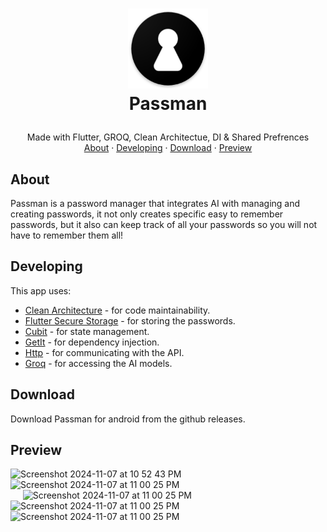 <h1>
<p align="center">
  <img src="./assets/passman_logo.png" alt="Logo" width="128">
  <br>Passman
</h1>
  <p align="center">
    Made with Flutter, GROQ, Clean Architectue, DI & Shared Prefrences
    <br />
    <a href="#about">About</a>
    ·
    <a href="#developing">Developing</a>
    ·
    <a href="#preview">Download</a>
    ·
    <a href="#preview">Preview</a>
  </p>
</p>

## About

Passman is a password manager that integrates AI with managing and creating passwords, it not only creates specific easy to remember passwords, but it also can keep track of all your passwords so you will not have to remember them all!

## Developing

This app uses:

- [Clean Architecture](https://blog.cleancoder.com/uncle-bob/2012/08/13/the-clean-architecture.html) - for code maintainability.
- [Flutter Secure Storage](https://pub.dev/packages/flutter_secure_storage) - for storing the passwords.
- [Cubit](https://pub.dev/packages/flutter_bloc) - for state management.
- [GetIt](https://pub.dev/packages/get_it) - for dependency injection.
- [Http](https://pub.dev/packages/http) - for communicating with the API.
- [Groq](https://groq.com/) - for accessing the AI models.

## Download

Download Passman for android from the github releases.

## Preview

<html>
  <img width="240" alt="Screenshot 2024-11-07 at 10 52 43 PM" src="https://github.com/user-attachments/assets/6cb102ac-d6e1-4294-bcd1-296f9807162e">
<img width="240" alt="Screenshot 2024-11-07 at 11 00 25 PM" src="https://github.com/user-attachments/assets/9d23b5dd-2832-467f-852f-2bb820c87e4c">
<br/>
&nbsp;&nbsp;&nbsp;&nbsp;
<img width="190" alt="Screenshot 2024-11-07 at 11 00 25 PM" src="https://github.com/user-attachments/assets/cdcf2f2c-a7e1-4cc0-a5ae-32575bca029d">
&nbsp;&nbsp;&nbsp;&nbsp;
<img width="190" alt="Screenshot 2024-11-07 at 11 00 25 PM" src="https://github.com/user-attachments/assets/2e542c16-aa01-4e8b-89d5-486f7029f52e">
&nbsp;&nbsp;&nbsp;&nbsp;
<img width="190" alt="Screenshot 2024-11-07 at 11 00 25 PM" src="https://github.com/user-attachments/assets/e8ed438c-d71e-42e2-a445-252925dbd17a">
</html>
